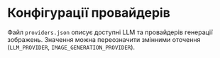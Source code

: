 # Конфігурації провайдерів

Файл `providers.json` описує доступні LLM та провайдерів генерації зображень. Значення можна переозначити змінними оточення (`LLM_PROVIDER`, `IMAGE_GENERATION_PROVIDER`).
